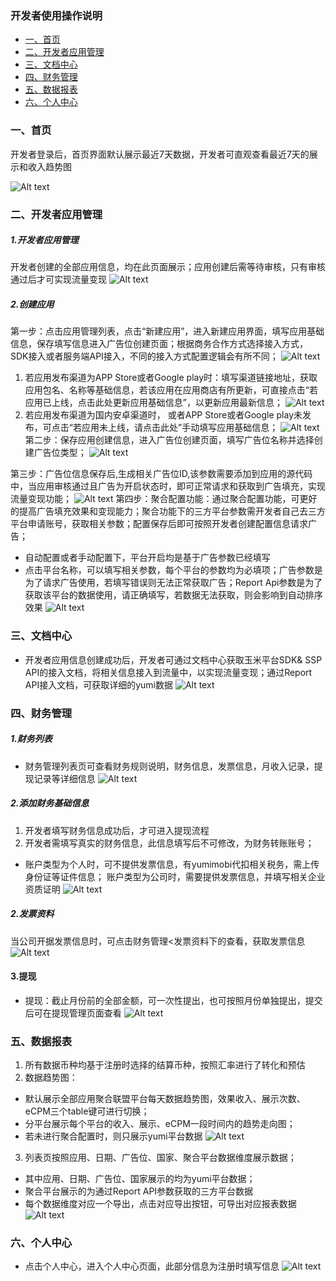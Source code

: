 ### 开发者使用操作说明
<!-- TOC -->
-   [一、首页](#一、首页)
-   [二、开发者应用管理](#二、开发者应用管理)
-   [三、文档中心](#三、文档中心)
-  [四、财务管理](#四、财务管理)
-  [五、数据报表](#五、数据报表)
-  [六、个人中心](#六、个人中心)

<!-- /TOC -->

### 一、首页
开发者登录后，首页界面默认展示最近7天数据，开发者可直观查看最近7天的展示和收入趋势图

![Alt text](./1526545496426.png)
### 二、开发者应用管理
##### 1.开发者应用管理
开发者创建的全部应用信息，均在此页面展示；应用创建后需等待审核，只有审核通过后才可实现流量变现
![Alt text](./1526543482253.png)

##### 2.创建应用
第一步：点击应用管理列表，点击“新建应用”，进入新建应用界面，填写应用基础信息，保存填写信息进入广告位创建页面；根据商务合作方式选择接入方式，SDK接入或者服务端API接入，不同的接入方式配置逻辑会有所不同；
![Alt text](./1526543560164.png)
   1. 若应用发布渠道为APP Store或者Google play时：填写渠道链接地址，获取应用包名、名称等基础信息，若该应用在应用商店有所更新，可直接点击“若应用已上线，点击此处更新应用基础信息”，以更新应用最新信息；
   ![Alt text](./1526453664623.png)
 2. 若应用发布渠道为国内安卓渠道时， 或者APP Store或者Google play未发布，可点击“若应用未上线，请点击此处”手动填写应用基础信息；
![Alt text](./1526454689986.png)
第二步：保存应用创建信息，进入广告位创建页面，填写广告位名称并选择创建广告位类型；
![Alt text](./1526456366087.png)

第三步：广告位信息保存后,生成相关广告位ID,该参数需要添加到应用的源代码中，当应用审核通过且广告为开启状态时，即可正常请求和获取到广告填充，实现流量变现功能；
![Alt text](./1526456955674.png)
第四步：聚合配置功能：通过聚合配置功能，可更好的提高广告填充效果和变现能力；聚合功能下的三方平台参数需开发者自己去三方平台申请账号，获取相关参数；配置保存后即可按照开发者创建配置信息请求广告；
 - 自动配置或者手动配置下，平台开启均是基于广告参数已经填写
 -  点击平台名称，可以填写相关参数，每个平台的参数均为必填项；广告参数是为了请求广告使用，若填写错误则无法正常获取广告；Report  Api参数是为了获取该平台的数据使用，请正确填写，若数据无法获取，则会影响到自动排序效果
![Alt text](./1526543823069.png)

### 三、文档中心
- 开发者应用信息创建成功后，开发者可通过文档中心获取玉米平台SDK& SSP API的接入文档，将相关信息接入到流量中，以实现流量变现；通过Report API接入文档，可获取详细的yumi数据
![Alt text](./1526547270382.png)

### 四、财务管理
##### 1.财务列表
- 财务管理列表页可查看财务规则说明，财务信息，发票信息，月收入记录，提现记录等详细信息
 ![Alt text](./1526547312232.png)

##### 2.添加财务基础信息
1. 开发者填写财务信息成功后，才可进入提现流程
2. 开发者需填写真实的财务信息，此信息填写后不可修改，为财务转账账号；
- 账户类型为个人时，可不提供发票信息，有yumimobi代扣相关税务，需上传身份证等证件信息； 账户类型为公司时，需要提供发票信息，并填写相关企业资质证明
![Alt text](./1526472745256.png)
##### 2.发票资料
当公司开据发票信息时，可点击财务管理<发票资料下的查看，获取发票信息
![Alt text](./1526472955689.png)
#### 3.提现
- 提现：截止月份前的全部金额，可一次性提出，也可按照月份单独提出，提交后可在提现管理页面查看
 ![Alt text](./1526475168487.png)


### 五、数据报表
1. 所有数据币种均基于注册时选择的结算币种，按照汇率进行了转化和预估
2. 数据趋势图：
- 默认展示全部应用聚合联盟平台每天数据趋势图，效果收入、展示次数、eCPM三个table键可进行切换；
- 分平台展示每个平台的收入、展示、eCPM一段时间内的趋势走向图；
- 若未进行聚合配置时，则只展示yumi平台数据
![Alt text](./1526552078889.png)

3. 列表页按照应用、日期、广告位、国家、聚合平台数据维度展示数据；
- 其中应用、日期、广告位、国家展示的均为yumi平台数据；
- 聚合平台展示的为通过Report API参数获取的三方平台数据
- 每个数据维度对应一个导出，点击对应导出按钮，可导出对应报表数据
![Alt text](./1526552110274.png)

### 六、个人中心
- 点击个人中心，进入个人中心页面，此部分信息为注册时填写信息
![Alt text](./1526552147185.png)



